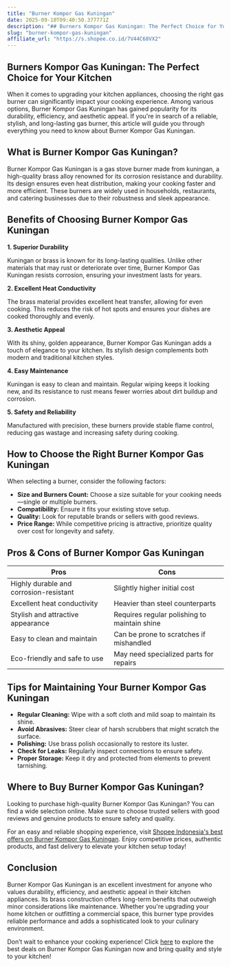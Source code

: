 ```yaml
---
title: "Burner Kompor Gas Kuningan"
date: 2025-09-10T09:40:50.377771Z
description: "## Burners Kompor Gas Kuningan: The Perfect Choice for Your Kitchen..."
slug: "burner-kompor-gas-kuningan"
affiliate_url: "https://s.shopee.co.id/7V44C68VX2"
---
```

## Burners Kompor Gas Kuningan: The Perfect Choice for Your Kitchen

When it comes to upgrading your kitchen appliances, choosing the right gas burner can significantly impact your cooking experience. Among various options, Burner Kompor Gas Kuningan has gained popularity for its durability, efficiency, and aesthetic appeal. If you're in search of a reliable, stylish, and long-lasting gas burner, this article will guide you through everything you need to know about Burner Kompor Gas Kuningan.

## What is Burner Kompor Gas Kuningan?

Burner Kompor Gas Kuningan is a gas stove burner made from kuningan, a high-quality brass alloy renowned for its corrosion resistance and durability. Its design ensures even heat distribution, making your cooking faster and more efficient. These burners are widely used in households, restaurants, and catering businesses due to their robustness and sleek appearance.

## Benefits of Choosing Burner Kompor Gas Kuningan

**1. Superior Durability**

Kuningan or brass is known for its long-lasting qualities. Unlike other materials that may rust or deteriorate over time, Burner Kompor Gas Kuningan resists corrosion, ensuring your investment lasts for years.

**2. Excellent Heat Conductivity**

The brass material provides excellent heat transfer, allowing for even cooking. This reduces the risk of hot spots and ensures your dishes are cooked thoroughly and evenly.

**3. Aesthetic Appeal**

With its shiny, golden appearance, Burner Kompor Gas Kuningan adds a touch of elegance to your kitchen. Its stylish design complements both modern and traditional kitchen styles.

**4. Easy Maintenance**

Kuningan is easy to clean and maintain. Regular wiping keeps it looking new, and its resistance to rust means fewer worries about dirt buildup and corrosion.

**5. Safety and Reliability**

Manufactured with precision, these burners provide stable flame control, reducing gas wastage and increasing safety during cooking.

## How to Choose the Right Burner Kompor Gas Kuningan

When selecting a burner, consider the following factors:

- **Size and Burners Count:** Choose a size suitable for your cooking needs—single or multiple burners.
- **Compatibility:** Ensure it fits your existing stove setup.
- **Quality:** Look for reputable brands or sellers with good reviews.
- **Price Range:** While competitive pricing is attractive, prioritize quality over cost for longevity and safety.

## Pros & Cons of Burner Kompor Gas Kuningan

| Pros                                            | Cons                                |
|-------------------------------------------------|-------------------------------------|
| Highly durable and corrosion-resistant       | Slightly higher initial cost      |
| Excellent heat conductivity                     | Heavier than steel counterparts   |
| Stylish and attractive appearance              | Requires regular polishing to maintain shine |
| Easy to clean and maintain                     | Can be prone to scratches if mishandled |
| Eco-friendly and safe to use                     | May need specialized parts for repairs |

## Tips for Maintaining Your Burner Kompor Gas Kuningan

- **Regular Cleaning:** Wipe with a soft cloth and mild soap to maintain its shine.
- **Avoid Abrasives:** Steer clear of harsh scrubbers that might scratch the surface.
- **Polishing:** Use brass polish occasionally to restore its luster.
- **Check for Leaks:** Regularly inspect connections to ensure safety.
- **Proper Storage:** Keep it dry and protected from elements to prevent tarnishing.

## Where to Buy Burner Kompor Gas Kuningan?

Looking to purchase high-quality Burner Kompor Gas Kuningan? You can find a wide selection online. Make sure to choose trusted sellers with good reviews and genuine products to ensure safety and quality.

For an easy and reliable shopping experience, visit [Shopee Indonesia's best offers on Burner Kompor Gas Kuningan](https://s.shopee.co.id/7V44C68VX2). Enjoy competitive prices, authentic products, and fast delivery to elevate your kitchen setup today!

## Conclusion

Burner Kompor Gas Kuningan is an excellent investment for anyone who values durability, efficiency, and aesthetic appeal in their kitchen appliances. Its brass construction offers long-term benefits that outweigh minor considerations like maintenance. Whether you're upgrading your home kitchen or outfitting a commercial space, this burner type provides reliable performance and adds a sophisticated look to your culinary environment.

Don’t wait to enhance your cooking experience! Click [here](https://s.shopee.co.id/7V44C68VX2) to explore the best deals on Burner Kompor Gas Kuningan now and bring quality and style to your kitchen!